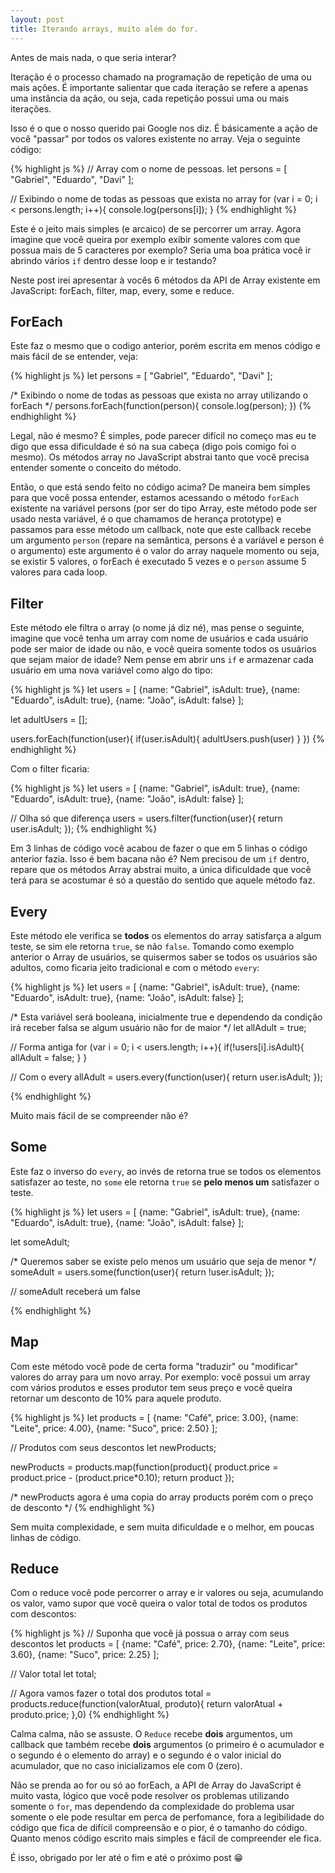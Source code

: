 ```yaml
---
layout: post
title: Iterando arrays, muito além do for.
---
```


Antes de mais nada, o que seria interar?

<div class="message">
  Iteração é o processo chamado na programação de repetição de uma ou mais ações. É importante salientar que cada iteração se refere a apenas uma instância da ação, ou seja, cada repetição possui uma ou mais iterações.
</div>

Isso é o que o nosso querido pai Google nos diz. É básicamente a ação de você "passar" por todos os valores existente no array. Veja o seguinte código:


{% highlight js %}
// Array com o nome de pessoas.
let persons = [
  "Gabriel",
  "Eduardo",
  "Davi"
];

// Exibindo o nome de todas as pessoas que exista no array
for (var i = 0; i < persons.length; i++){
   console.log(persons[i]);
}
{% endhighlight %}

Este é o jeito mais simples (e arcaico) de se percorrer um array. Agora imagine que você queira por exemplo exibir somente valores com que possua mais de 5 caracteres por exemplo? Seria uma boa prática você ir abrindo vários `if` dentro desse loop e ir testando?

Neste post irei apresentar à vocês 6 métodos da API de Array existente em JavaScript: forEach, filter, map, every, some e reduce.

## ForEach

Este faz o mesmo que o codigo anterior, porém escrita em menos código e mais fácil de se entender, veja:

{% highlight js %}
let persons = [
  "Gabriel",
  "Eduardo",
  "Davi"
];

/* Exibindo o nome de todas as pessoas que exista
no array utilizando o forEach */
persons.forEach(function(person){
  console.log(person);
})
{% endhighlight %}

Legal, não é mesmo? É simples, pode parecer difícil no começo mas eu te digo que essa dificuldade é só na sua cabeça (digo pois comigo foi o mesmo). Os métodos array no JavaScript abstrai tanto que você precisa entender somente o conceito do método.

Então, o que está sendo feito no código acima? De maneira bem simples para que você possa entender, estamos acessando o método `forEach` existente na variável persons (por ser do tipo Array, este método pode ser usado nesta variável, é o que chamamos de herança prototype) e passamos para esse método um callback, note que este callback recebe um argumento `person` (repare na semântica, persons é a variável e person é o argumento) este argumento é o valor do array naquele momento ou seja, se existir 5 valores, o forEach é executado 5 vezes e o `person` assume 5 valores para cada loop.

## Filter

Este método ele filtra o array (o nome já diz né), mas pense o seguinte, imagine que você tenha um array com nome de usuários e cada usuário pode ser maior de idade ou não, e você queira somente todos os usuários que sejam maior de idade? Nem pense em abrir uns `if` e armazenar cada usuário em uma nova variável como algo do tipo:

{% highlight js %}
let users = [
  {name: "Gabriel", isAdult: true},
  {name: "Eduardo", isAdult: true},
  {name: "João", isAdult: false}
];

let adultUsers = [];

users.forEach(function(user){
  if(user.isAdult){
    adultUsers.push(user)
  }
})
{% endhighlight %}

Com o filter ficaria:

{% highlight js %}
let users = [
  {name: "Gabriel", isAdult: true},
  {name: "Eduardo", isAdult: true},
  {name: "João", isAdult: false}
];

// Olha só que diferença
users = users.filter(function(user){
  return user.isAdult;
});
{% endhighlight %}

Em 3 linhas de código você acabou de fazer o que em 5 linhas o código anterior fazia. Isso é bem bacana não é? Nem precisou de um `if` dentro, repare que os métodos Array abstrai muito, a única dificuldade que você terá para se acostumar é só a questão do sentido que aquele método faz.

## Every

Este método ele verifica se **todos** os elementos do array satisfarça a algum teste, se sim ele retorna `true`, se não `false`. Tomando como exemplo anterior o Array de usuários, se quisermos saber se todos os usuários são adultos, como ficaria jeito tradicional e com o método `every`:

{% highlight js %}
let users = [
  {name: "Gabriel", isAdult: true},
  {name: "Eduardo", isAdult: true},
  {name: "João", isAdult: false}
];

/* Esta variável será booleana, inicialmente true e dependendo
da condição irá receber falsa se algum usuário não for de
maior */
let allAdult = true;

// Forma antiga
for (var i = 0; i < users.length; i++){
  if(!users[i].isAdult){
    allAdult = false;
  }
}

// Com o every
allAdult = users.every(function(user){
  return user.isAdult;
});

{% endhighlight %}

Muito mais fácil de se compreender não é?

## Some

Este faz o inverso do `every`, ao invés de retorna true se todos os elementos satisfazer ao teste, no `some` ele retorna `true` se **pelo menos um** satisfazer o teste.

{% highlight js %}
let users = [
  {name: "Gabriel", isAdult: true},
  {name: "Eduardo", isAdult: true},
  {name: "João", isAdult: false}
];

let someAdult;

/* Queremos saber se existe pelo menos um
usuário que seja de menor */
someAdult = users.some(function(user){
  return !user.isAdult;
});

// someAdult receberá um false

{% endhighlight %}

## Map

Com este método você pode de certa forma "traduzir" ou "modificar" valores do array para um novo array. Por exemplo: você possui um array com vários produtos e esses produtor tem seus preço e você queira retornar um desconto de 10% para aquele produto.

{% highlight js %}
let products = [
  {name: "Café", price: 3.00},
  {name: "Leite", price: 4.00},
  {name: "Suco", price: 2.50}
];

// Produtos com seus descontos
let newProducts;

newProducts = products.map(function(product){
  product.price = product.price - (product.price*0.10);
  return product
});

/* newProducts agora é uma copia do array products
porém com o preço de desconto */
{% endhighlight %}

Sem muita complexidade, e sem muita dificuldade e o melhor, em poucas linhas de código.

## Reduce

Com o reduce você pode percorrer o array e ir valores ou seja, acumulando os valor, vamo supor que você queira o valor total de todos os produtos com descontos:

{% highlight js %}
// Suponha que você já possua o array com seus descontos
let products = [
  {name: "Café", price: 2.70},
  {name: "Leite", price: 3.60},
  {name: "Suco", price: 2.25}
];

// Valor total
let total;

// Agora vamos fazer o total dos produtos
total = products.reduce(function(valorAtual, produto){
  return valorAtual + produto.price;
},0)
{% endhighlight %}

Calma calma, não se assuste. O `Reduce` recebe **dois** argumentos, um callback que também recebe **dois** argumentos (o primeiro é o acumulador e o segundo é o elemento do array) e o segundo é o valor inicial do acumulador, que no caso inicializamos ele com 0 (zero).

Não se prenda ao for ou só ao forEach, a API de Array do JavaScript é muito vasta, lógico que você pode resolver os problemas utilizando somente o `for`, mas dependendo da complexidade do problema usar somente o ele pode resultar em perca de perfomance, fora a legibilidade do código que fica de difícil compreensão e o pior, é o tamanho do código. Quanto menos código escrito mais simples e fácil de compreender ele fica.

É isso, obrigado por ler até o fim e até o próximo post 😁
